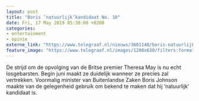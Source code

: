 ```yaml
---
layout: post
title: "Boris ’natuurlijk’kandidaat No. 10"
date: Fri, 17 May 2019 05:30:00 +0200
categories: 
- entertainment 
- opinie 
externe_link: "https://www.telegraaf.nl/nieuws/3601148/boris-natuurlijk-kandidaat-no-10"
feature_image: "https://www.telegraaf.nl/images/1200x630/filters:format(jpeg):quality(80)/cdn-kiosk-api.telegraaf.nl/32a62a4a-7813-11e9-8488-0218eaf05005.jpg"
---
```


<p class="intro">De strijd om de opvolging van de Britse premier Theresa May is nu echt losgebarsten. Begin juni maakt ze duidelijk wanneer ze precies zal vertrekken. Voormalig minister van Buitenlandse Zaken Boris Johnson maakte van de gelegenheid gebruik om bekend te maken dat hij ’natuurlijk’ kandidaat is.</p>
